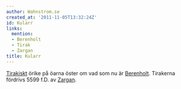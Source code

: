 ```yaml
---
author: Wahnstrom.se
created_at: '2011-11-05T13:32:24Z'
id: Kularr
links:
  mention:
  - Berenholt
  - Tirak
  - Zargan
title: Kularr
---
```


[Tirakiskt] örike på öarna öster om vad som nu är [Berenholt]. Tirakerna fördrivs 5599 f.D. av
[Zargan].

  [Tirakiskt]: Tirak
  [Berenholt]: Berenholt
  [Zargan]: Zargan